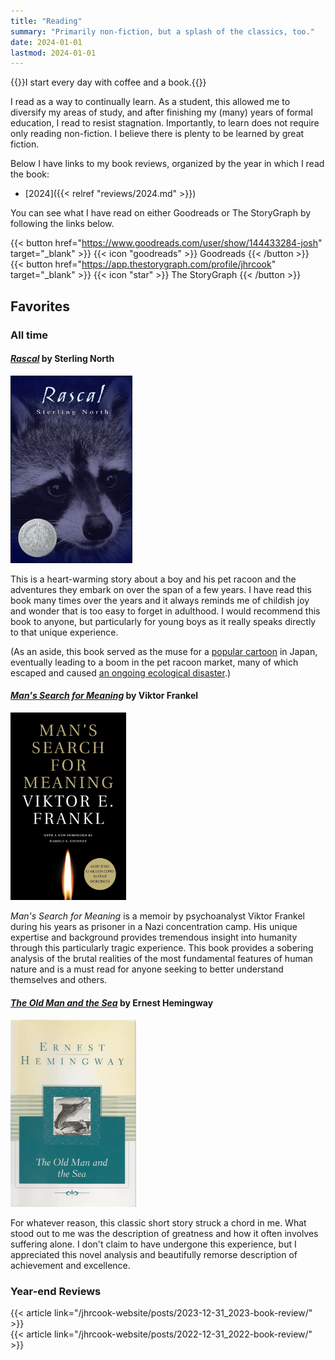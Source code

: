 ```yaml
---
title: "Reading"
summary: "Primarily non-fiction, but a splash of the classics, too."
date: 2024-01-01
lastmod: 2024-01-01
---
```


{{<lead>}}I start every day with coffee and a book.{{</lead>}}

I read as a way to continually learn.
As a student, this allowed me to diversify my areas of study, and after finishing my (many) years of formal education, I read to resist stagnation.
Importantly, to learn does not require only reading non-fiction.
I believe there is plenty to be learned by great fiction.

Below I have links to my book reviews, organized by the year in which I read the book:

- [2024]({{< relref "reviews/2024.md" >}})

You can see what I have read on either Goodreads or The StoryGraph by following the links below.

{{< button href="https://www.goodreads.com/user/show/144433284-josh" target="_blank" >}}
{{< icon "goodreads" >}} Goodreads
{{< /button >}}
&nbsp;
{{< button href="https://app.thestorygraph.com/profile/jhrcook" target="_blank" >}}
{{< icon "star" >}} The StoryGraph
{{< /button >}}

## Favorites

### All time

#### [*Rascal*](https://www.goodreads.com/book/show/967511.Rascal) by Sterling North

<img src="./assets/rascal.jpg" alt="Rascal cover image." style="height:300px"/>

This is a heart-warming story about a boy and his pet racoon and the adventures they embark on over the span of a few years.
I have read this book many times over the years and it always reminds me of childish joy and wonder that is too easy to forget in adulthood.
I would recommend this book to anyone, but particularly for young boys as it really speaks directly to that unique experience.

(As an aside, this book served as the muse for a [popular cartoon](https://en.wikipedia.org/wiki/Rascal_the_Raccoon) in Japan, eventually leading to a boom in the pet racoon market, many of which escaped and caused [an ongoing ecological disaster](https://www.smithsonianmag.com/smart-news/childrens-book-behind-japans-raccoon-problem-180954577/).)

#### [*Man's Search for Meaning*](https://www.goodreads.com/book/show/4069.Man_s_Search_for_Meaning) by Viktor Frankel

<img src="./assets/search-for-meaning.jpg" alt="Man's Search for Meaning cover image." style="height:300px"/>

*Man's Search for Meaning* is a memoir by psychoanalyst Viktor Frankel during his years as prisoner in a Nazi concentration camp.
His unique expertise and background provides tremendous insight into humanity through this particularly tragic experience.
This book provides a sobering analysis of the brutal realities of the most fundamental features of human nature and is a must read for anyone seeking to better understand themselves and others.

#### [*The Old Man and the Sea*](https://www.goodreads.com/book/show/2165.The_Old_Man_and_the_Sea) by Ernest Hemingway

<img src="./assets/old-man-sea.jpg" alt="The Old Man and the Sea cover image." style="height:300px"/>

For whatever reason, this classic short story struck a chord in me.
What stood out to me was the description of greatness and how it often involves suffering alone.
I don't claim to have undergone this experience, but I appreciated this novel analysis and beautifully remorse description of achievement and excellence.

### Year-end Reviews

{{< article  link="/jhrcook-website/posts/2023-12-31_2023-book-review/"  >}}
<br>
{{< article  link="/jhrcook-website/posts/2022-12-31_2022-book-review/"  >}}
